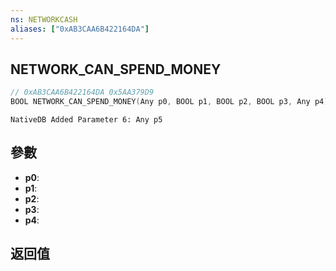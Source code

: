 ```yaml
---
ns: NETWORKCASH
aliases: ["0xAB3CAA6B422164DA"]
---
```

## NETWORK_CAN_SPEND_MONEY

```c
// 0xAB3CAA6B422164DA 0x5AA379D9
BOOL NETWORK_CAN_SPEND_MONEY(Any p0, BOOL p1, BOOL p2, BOOL p3, Any p4);
```

```
NativeDB Added Parameter 6: Any p5
```

## 參數
* **p0**: 
* **p1**: 
* **p2**: 
* **p3**: 
* **p4**: 

## 返回值
